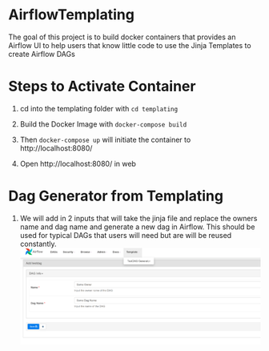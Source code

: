 # AirflowTemplating
The goal of this project is to build docker containers that provides an Airflow UI to help users that know little code to use the Jinja Templates to create Airflow DAGs

# Steps to Activate Container
1. cd into the templating folder with `cd templating`

2. Build the Docker Image with `docker-compose build`

3. Then `docker-compose up` will initiate the container to http://localhost:8080/

4. Open http://localhost:8080/ in web

# Dag Generator from Templating

1. We will add in 2 inputs that will take the jinja file and replace the owners name and dag name and generate a new dag in Airflow.  This should be used for typical DAGs that users will need but are will be reused constantly.  
![image.png](images/template_inputs.PNG)